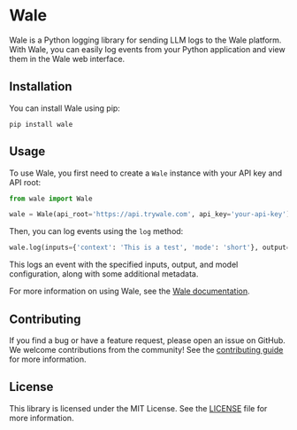 # Wale

Wale is a Python logging library for sending LLM logs to the Wale platform. With Wale, you can easily log events from your Python application and view them in the Wale web interface.

## Installation

You can install Wale using pip:

```
pip install wale
```

## Usage

To use Wale, you first need to create a `Wale` instance with your API key and API root:

```python
from wale import Wale

wale = Wale(api_root='https://api.trywale.com', api_key='your-api-key')
```

Then, you can log events using the `log` method:

```python
wale.log(inputs={'context': 'This is a test', 'mode': 'short'}, output='This is a test', model_config={'model': 'gpt-3.5-turbo', 'provider': 'openai', 'temperature': 0.5, 'max_tokens': 100}, task_id='tid-task123', person_id='pid-person123', total_tokens=100)
```

This logs an event with the specified inputs, output, and model configuration, along with some additional metadata.

For more information on using Wale, see the [Wale documentation](https://trywale.com/docs).

## Contributing

If you find a bug or have a feature request, please open an issue on GitHub. We welcome contributions from the community! See the [contributing guide](CONTRIBUTING.md) for more information.

## License

This library is licensed under the MIT License. See the [LICENSE](LICENSE) file for more information.